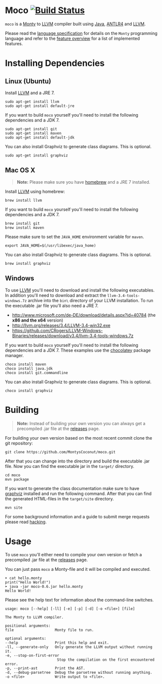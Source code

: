
Moco [![Build Status](https://travis-ci.org/MontysCoconut/moco.svg?branch=master)](https://travis-ci.org/MontysCoconut/moco)
====

`moco` is a [Monty](http://www.informatik.uni-bremen.de/monty/) to
[LLVM](http://llvm.org/) compiler built using
[Java](https://www.java.com/en/), [ANTLR4](http://www.antlr.org/) and
[LLVM](http://llvm.org/).

Please read the [language
specification](http://www.informatik.uni-bremen.de/monty/?p=downloads) for
details on the `Monty` programming language and refer to the [feature
overview](FEATURES.md) for a list of implemented features.

Installing Dependencies
=======================

Linux (Ubuntu)
--------------

Install [LLVM](http://llvm.org/) and a JRE 7.

    sudo apt-get install llvm
    sudo apt-get install default-jre

If you want to build `moco` yourself you'll need to install the following
dependencies and a JDK 7.

    sudo apt-get install git
    sudo apt-get install maven
    sudo apt-get install default-jdk

You can also install Graphviz to generate class diagrams. This is optional.

    sudo apt-get install graphviz

Mac OS X
--------

> **Note:** Please make sure you have [homebrew](http://brew.sh/) and a JRE 7
installed.

Install [LLVM](http://llvm.org/) using homebrew:

    brew install llvm

If you want to build `moco` yourself you'll need to install the following
dependencies and a JDK 7.

    brew install git
    brew install maven

Please make sure to set the `JAVA_HOME` environment variable for `maven`.

    export JAVA_HOME=$(/usr/libexec/java_home)

You can also install Graphviz to generate class diagrams. This is optional.

    brew install graphviz

Windows
-------

To use [LLVM](http://llvm.org/) you'll need to download and install the
following executables. In addition you'll need to download and extract the
`llvm-3.4-tools-windows.7z` archive into the `bin\` directory of your LLVM
installation. To run the executable .jar file you'll also need a JRE 7.


- http://www.microsoft.com/de-DE/download/details.aspx?id=40784 (the **x86 and
  the x64** version)
- http://llvm.org/releases/3.4/LLVM-3.4-win32.exe
- https://github.com/CRogers/LLVM-Windows-Binaries/releases/download/v3.4/llvm-3.4-tools-windows.7z

If you want to build `moco` yourself you'll need to install the following
dependencies and a JDK 7. These examples use the
[chocolatey](https://chocolatey.org/) package manager.

    choco install maven
    choco install java.jdk
    choco install git.commandline

You can also install Graphviz to generate class diagrams. This is optional.

    choco install graphviz

Building
========

> **Note:** Instead of building your own version you can always get a
precompiled .jar file at the
[releases](https://github.com/MontysCoconut/moco/releases) page.

For building your own version based on the most recent commit clone the git
repository:

    git clone https://github.com/MontysCoconut/moco.git

After that you can change into the directory and build the executable
.jar file. Now you can find the executable jar in the `target/` directory.

    cd moco
    mvn package

If you want to generate the class documentation make sure to have
[graphviz](http://www.graphviz.org/) installed and run the following command.
After that you can find the generated HTML-files in the `target/site`
directory.

    mvn site

For some background information and a guide to submit merge requests please
read [hacking](HACKING.md).

Usage
=====

To use `moco` you'll either need to compile your own version or fetch a
precompiled .jar file at the
[releases](https://github.com/MontysCoconut/moco/releases) page.

You can just pass `moco` a Monty-file and it will be compiled and executed.

    ➤ cat hello.monty
    print("Hello World!")
    ➤ java -jar moco-0.6.jar hello.monty
    Hello World!

Please see the help text for information about the command-line switches.

    usage: moco [--help] [-ll] [-e] [-p] [-d] [-o <file>] [file]

    The Monty to LLVM compiler.

    positional arguments:
    file                   Monty file to run.

    optional arguments:
    --help                 Print this help and exit.
    -ll, --generate-only   Only generate the LLVM output without running it.
    -e, --stop-on-first-error
                            Stop the compilation on the first encountered error.
    -p, --print-ast        Print the AST.
    -d, --debug-parsetree  Debug the parsetree without running anything.
    -o <file>              Write output to <file>.
